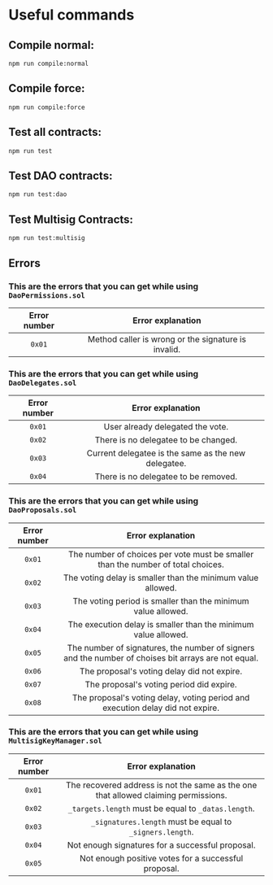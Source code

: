 # Useful commands

## Compile normal:

```shell
npm run compile:normal
```

## Compile force:

```shell
npm run compile:force
```

## Test all contracts:

```shell
npm run test
```

## Test DAO contracts:

```shell
npm run test:dao
```

## Test Multisig Contracts:

```shell
npm run test:multisig
```

## Errors

### This are the errors that you can get while using `DaoPermissions.sol`

| Error number | Error explanation                                   |
| :----------: | :-------------------------------------------------: |
| `0x01`       | Method caller is wrong or the signature is invalid. |

### This are the errors that you can get while using `DaoDelegates.sol`

| Error number | Error explanation                                   |
| :----------: | :-------------------------------------------------: |
| `0x01`       | User already delegated the vote.                    |
| `0x02`       | There is no delegatee to be changed.                |
| `0x03`       | Current delegatee is the same as the new delegatee. |
| `0x04`       | There is no delegatee to be removed.                |

### This are the errors that you can get while using `DaoProposals.sol`

| Error number | Error explanation                                     |
| :----------: | :-------------------------------------------------------------------------------------------------: |
| `0x01`       | The number of choices per vote must be smaller than the number of total choices.                    |
| `0x02`       | The voting delay is smaller than the minimum value allowed.                                         |
| `0x03`       | The voting period is smaller than the minimum value allowed.                                        |
| `0x04`       | The execution delay is smaller than the minimum value allowed.                                      |
| `0x05`       | The number of signatures, the number of signers and the number of choises bit arrays are not equal. |
| `0x06`       | The proposal's voting delay did not expire.                                                         |
| `0x07`       | The proposal's voting period did expire.                                                            |
| `0x08`       | The proposal's voting delay, voting period and execution delay did not expire.                      |

### This are the errors that you can get while using `MultisigKeyManager.sol`

| Error number |                               Error explanation                                     |
|     :---:    |                                     :---:                                           |
|    `0x01`    | The recovered address is not the same as the one that allowed claiming permissions. |
|    `0x02`    | `_targets.length` must be equal to `_datas.length`.                                 |
|    `0x03`    | `_signatures.length` must be equal to `_signers.length`.                            |
|    `0x04`    | Not enough signatures for a successful proposal.                                    |
|    `0x05`    | Not enough positive votes for a successful proposal.                                |